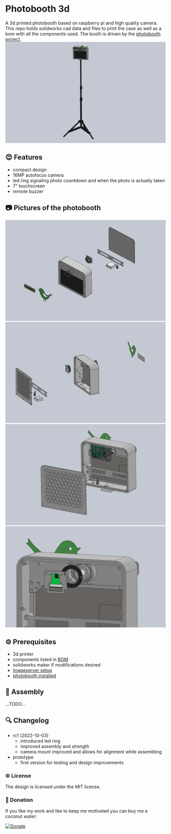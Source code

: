 # Photobooth 3d

A 3d printed photobooth based on raspberry pi and high quality camera.
This repo holds solidworks cad data and files to print the case as well as a bom with all the components used.
The booth is driven by the [photobooth project](https://github.com/PhotoboothProject/photobooth).
![photobooth 3d printed](/images/booth-100-000-screenshot5.PNG)
## :heart_eyes: Features

- compact design
- 16MP autofocus camera
- led ring signaling photo countdown and when the photo is actually taken
- 7" touchscreen
- remote buzzer

## :camera: Pictures of the photobooth

![](/images/booth-100-000-screenshot1.PNG)
![](/images/booth-100-000-screenshot2.PNG)
![](/images/booth-100-000-screenshot3.PNG)
![](/images/booth-100-000-screenshot4.PNG)

## :gear: Prerequisites

- 3d printer
- components listed in [BOM](docs/BOM.xlsx)
- solidworks maker if modifications desired
- [imageserver setup](https://github.com/mgrl/photobooth-imageserver)
- [photobooth installed](https://photoboothproject.github.io/)

## :wrench: Assembly

...TODO...

## :mag: Changelog

- rc1 (2022-10-03)
  - introduced led ring
  - improved assembly and strength
  - camera mount improved and allows for alignment while assembling
- prototype
  - first version for testing and design improvements

### :copyright: License

The design is licensed under the MIT license.  

### :tada: Donation

If you like my work and like to keep me motivated you can buy me a coconut water:

[![Donate](https://img.shields.io/badge/Donate-PayPal-green.svg)](localhost)


